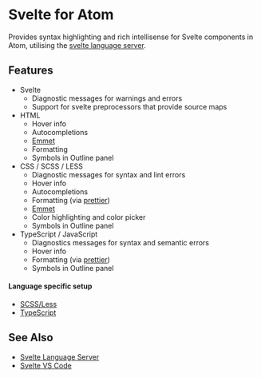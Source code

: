 # Svelte for Atom

Provides syntax highlighting and rich intellisense for Svelte components in Atom, utilising the [svelte language server](https://github.com/UnwrittenFun/svelte-language-server).

## Features

-   Svelte
    -   Diagnostic messages for warnings and errors
    -   Support for svelte preprocessors that provide source maps
-   HTML
    -   Hover info
    -   Autocompletions
    -   [Emmet](https://emmet.io/)
    -   Formatting
    -   Symbols in Outline panel
-   CSS / SCSS / LESS
    -   Diagnostic messages for syntax and lint errors
    -   Hover info
    -   Autocompletions
    -   Formatting (via [prettier](https://github.com/prettier/prettier))
    -   [Emmet](https://emmet.io/)
    -   Color highlighting and color picker
    -   Symbols in Outline panel
-   TypeScript / JavaScript
    -   Diagnostics messages for syntax and semantic errors
    -   Hover info
    -   Formatting (via [prettier](https://github.com/prettier/prettier))
    -   Symbols in Outline panel

#### Language specific setup

-   [SCSS/Less](/packages/svelte-vscode/docs/preprocessors/scss.md)
-   [TypeScript](/packages/svelte-vscode/docs/preprocessors/typescript.md)

## See Also

-   [Svelte Language Server](https://github.com/sveltejs/language-tools/tree/master/packages/svelte-language-server)
-   [Svelte VS Code](https://github.com/sveltejs/language-tools/tree/master/packages/svelte-vscode)

